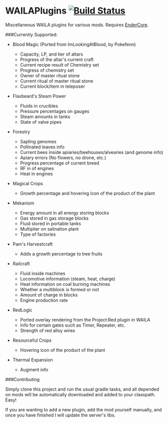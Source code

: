 WAILAPlugins [![Build Status](http://ci.tterrag.com/job/WAILAPlugins/badge/icon)](http://ci.tterrag.com/job/WAILAPlugins/)
============

Miscellaneous WAILA plugins for various mods. Requires [EnderCore](http://ci.tterrag.com/job/EnderCore/).

###Currently Supported:

- Blood Magic (Ported from ImLookingAtBlood, by Pokefenn)
  - Capacity, LP, and tier of altars
  - Progress of the altar's current craft
  - Current recipe result of Chemistry set
  - Progress of chemistry set
  - Owner of master ritual stone
  - Current ritual of master ritual stone
  - Current block/item in teleposer

- Flaxbeard's Steam Power
  - Fluids in crucibles
  - Pressure percentages on gauges
  - Steam amounts in tanks
  - State of valve pipes
  
- Forestry
  - Sapling genomes
  - Pollinated leaves info
  - Current bees inside apiaries/beehouses/alvearies (and genome info)
  - Apiary errors (No flowers, no drone, etc.)
  - Progress percentage of current breed
  - RF in of engines
  - Heat in engines
  
- Magical Crops
  - Growth percentage and hovering icon of the product of the plant
  
- Mekanism
  - Energy amount in all energy storing blocks
  - Gas stored in gas storage blocks
  - Fluid stored in portable tanks
  - Multiplier on salination plant
  - Type of factories
  
- Pam's Harvestcraft
  - Adds a growth percentage to tree fruits
  
- Railcraft
  - Fluid inside machines
  - Locomotive information (steam, heat, charge)
  - Heat information on coal burning machines
  - Whether a multiblock is formed or not
  - Amount of charge in blocks
  - Engine production rate
    
- RedLogic
  - Ported overlay rendering from the Project:Red plugin in WAILA
  - Info for certain gates such as Timer, Repeater, etc.
  - Strength of red alloy wires

- Resourceful Crops
  - Hovering icon of the product of the plant
  
- Thermal Expansion
  - Augment info
  
###Contributing

Simply clone this project and run the usual gradle tasks, and all depended on mods will be automatically downloaded and added to your classpath. Easy!

If you are wanting to add a new plugin, add the mod yourself manually, and once you have finished I will update the server's libs.
